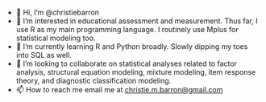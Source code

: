- 👋 Hi, I’m @christiebarron
- 👀 I’m interested in educational assessment and measurement. Thus far, I use R as my main programming language. I routinely use Mplus for statistical modeling too. 
- 🌱 I’m currently learning R and Python broadly. Slowly dipping my toes into SQL as well. 
- 💞️ I’m looking to collaborate on statistical analyses related to factor analysis, structural equation modeling, mixture modeling, item response theory, and diagnostic classification modeling.
- 📫 How to reach me email me at christie.m.barron@gmail.com

<!---
christiebarron/christiebarron is a ✨ special ✨ repository because its `README.md` (this file) appears on your GitHub profile.
You can click the Preview link to take a look at your changes.
--->
